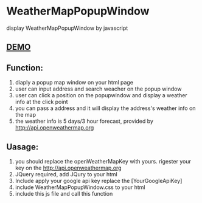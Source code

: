 # WeatherMapPopupWindow
display WeatherMapPopupWindow by javascript
## [DEMO](http://jim2014.github.io/weathermap/WeatherMapPopupWindowDome.html)

## Function:
1. diaply a popup map window on your html page
2. user can input address and search weacher on the popup window
3. user can click a position on the popupwindow and display a weather info at the click point
4. you can pass a address and it will display the address's weather info on the map
5. the weather info is 5 days/3 hour forecast, provided by http://api.openweathermap.org

## Uasage:
1. you should replace the openWeatherMapKey with yours. rigester your key on the http://api.openweathermap.org
2. JQuery required, add JQury to your html
3. Include <script src="https://maps.googleapis.com/maps/api/js?key=[YourGoogleApiKey]"></script>
  apply your google api key replace the [YourGoogleApiKey]
4. include WeatherMapPopupWindow.css to your html
5. include this js file and call this function
